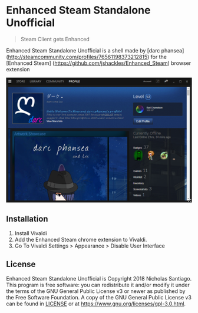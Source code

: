 # Enhanced Steam Standalone Unofficial
> Steam Client gets Enhanced

Enhanced Steam Standalone Unofficial is a shell made by [darc phansea] (http://steamcommunity.com/profiles/76561198373212815) for the [Enhanced Steam] (https://github.com/jshackles/Enhanced_Steam) browser extension 

![](header.png)

## Installation
1. Install Vivaldi
2. Add the Enhanced Steam chrome extension to Vivaldi.
3. Go To Vivaldi Settings > Appearance > Disable User Interface


## License

Enhanced Steam Standalone Unofficial is Copyright 2018 Nicholas Santiago.  This program is free software: you can redistribute it and/or modify it under the terms of the GNU General Public License v3 or newer as published by the Free Software Foundation.  A copy of the GNU General Public License v3 can be found in [LICENSE](LICENSE) or at https://www.gnu.org/licenses/gpl-3.0.html.